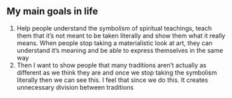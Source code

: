 ## My main goals in life
1. Help people understand the symbolism of spiritual teachings, teach them that it’s not meant to be taken literally and show them what it really means. When people stop taking a materialistic look at art, they can understand it’s meaning and be able to express themselves in the same way
3. Then I want to show people that many traditions aren’t actually as different as we think they are and once we stop taking the symbolism literally then we can see this. I feel that since we do this. It creates unnecessary division between traditions